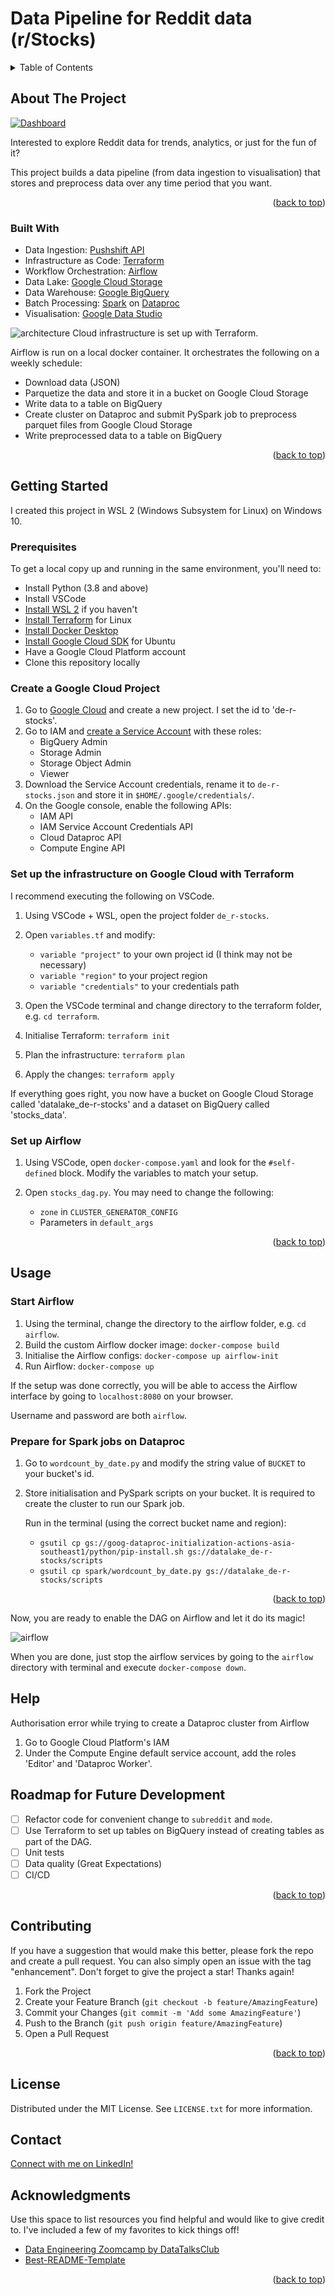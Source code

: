 <div id="top"></div>

<!-- PROJECT SHIELDS -->
<!--
*** I'm using markdown "reference style" links for readability.
*** Reference links are enclosed in brackets [ ] instead of parentheses ( ).
*** See the bottom of this document for the declaration of the reference variables
*** for contributors-url, forks-url, etc. This is an optional, concise syntax you may use.
*** https://www.markdownguide.org/basic-syntax/#reference-style-links
-->

# Data Pipeline for Reddit data (r/Stocks)
<!-- TABLE OF CONTENTS -->
<details>
  <summary>Table of Contents</summary>
  <ol>
    <li>
      <a href="#about-the-project">About The Project</a>
      <ul>
        <li><a href="#built-with">Built With</a></li>
      </ul>
    </li>
    <li>
      <a href="#getting-started">Getting Started</a>
      <ul>
        <li><a href="#prerequisites">Prerequisites</a></li>
        <li><a href="#create-a-google-cloud-project">Create a Google Cloud Project</a></li>
        <li><a href="#set-up-the-infrastructure-on-google-cloud-with-terraform">Set up the infrastructure on Google Cloud with Terraform</a></li>
        <li><a href="#set-up-airflow">Set up Airflow</a></li>
      </ul>
    </li>
    <li>
      <a href="#usage">Usage</a>
      <ul>
        <li><a href="#start-airflow">Start Airflow</a></li>
        <li><a href="#prepare-for-spark-jobs-on-dataproc">Prepare for Spark jobs on Dataproc</a></li>
      </ul>
    </li>
    <li><a href="#help">Help</a></li>
    <li><a href="#roadmap-for-future-development">Roadmap for Future Development</a></li>
    <li><a href="#contributing">Contributing</a></li>
    <li><a href="#license">License</a></li>
    <li><a href="#contact">Contact</a></li>
    <li><a href="#acknowledgments">Acknowledgments</a></li>
  </ol>
</details>

<!-- ABOUT THE PROJECT -->
## About The Project

[![Dashboard][dashboard_screenshot]](https://datastudio.google.com/s/mjIjKwWNUQU)

Interested to explore Reddit data for trends, analytics, or just for the fun of it?

This project builds a data pipeline (from data ingestion to visualisation) that stores and preprocess data over any time period that you want.

<p align="right">(<a href="#top">back to top</a>)</p>

### Built With

* Data Ingestion: [Pushshift API](https://github.com/pushshift/api)
* Infrastructure as Code: [Terraform](https://www.terraform.io/)
* Workflow Orchestration: [Airflow](https://airflow.apache.org)
* Data Lake: [Google Cloud Storage](https://cloud.google.com/storage)
* Data Warehouse: [Google BigQuery](https://cloud.google.com/bigquery)
* Batch Processing: [Spark](https://spark.apache.org/) on [Dataproc](https://cloud.google.com/dataproc)
* Visualisation: [Google Data Studio](https://datastudio.google.com/)

![architecture][architecture_diagram]
Cloud infrastructure is set up with Terraform.

Airflow is run on a local docker container.
It orchestrates the following on a weekly schedule:
* Download data (JSON)
* Parquetize the data and store it in a bucket on Google Cloud Storage
* Write data to a table on BigQuery
* Create cluster on Dataproc and submit PySpark job to preprocess parquet files from Google Cloud Storage
* Write preprocessed data to a table on BigQuery

<p align="right">(<a href="#top">back to top</a>)</p>

## Getting Started

I created this project in WSL 2 (Windows Subsystem for Linux) on Windows 10.

### Prerequisites

To get a local copy up and running in the same environment, you'll need to:
* Install Python (3.8 and above)
* Install VSCode
* [Install WSL 2](https://docs.microsoft.com/en-us/windows/wsl/install) if you haven't
* [Install Terraform](https://www.terraform.io/downloads) for Linux
* [Install Docker Desktop](https://docs.docker.com/desktop/windows/install/)
* [Install Google Cloud SDK](https://cloud.google.com/sdk/docs/install-sdk#deb) for Ubuntu
* Have a Google Cloud Platform account
* Clone this repository locally

### Create a Google Cloud Project
1. Go to [Google Cloud](https://console.cloud.google.com/) and create a new project. I set the id to 'de-r-stocks'.
2. Go to IAM and [create a Service Account](https://cloud.google.com/docs/authentication/getting-started#creating_a_service_account) with these roles:
    * BigQuery Admin
    * Storage Admin
    * Storage Object Admin
    * Viewer
3. Download the Service Account credentials, rename it to `de-r-stocks.json` and store it in `$HOME/.google/credentials/`.
4. On the Google console, enable the following APIs:
    * IAM API
    * IAM Service Account Credentials API
    * Cloud Dataproc API
    * Compute Engine API

### Set up the infrastructure on Google Cloud with Terraform
I recommend executing the following on VSCode.

1. Using VSCode + WSL, open the project folder `de_r-stocks`. 
2. Open `variables.tf` and modify:
    
    * `variable "project"` to your own project id (I think may not be necessary)
    * `variable "region"` to your project region
    * `variable "credentials"` to your credentials path

3. Open the VSCode terminal and change directory to the terraform folder, e.g. `cd terraform`.
4. Initialise Terraform: `terraform init`
5. Plan the infrastructure: `terraform plan`
6. Apply the changes: `terraform apply`

If everything goes right, you now have a bucket on Google Cloud Storage called 'datalake_de-r-stocks' and a dataset on BigQuery called 'stocks_data'.

### Set up Airflow
1. Using VSCode, open `docker-compose.yaml` and look for the `#self-defined` block. Modify the variables to match your setup.
2. Open `stocks_dag.py`. You may need to change the following:

    * `zone` in `CLUSTER_GENERATOR_CONFIG`
    * Parameters in `default_args`

<p align="right">(<a href="#top">back to top</a>)</p>

## Usage

### Start Airflow
1. Using the terminal, change the directory to the airflow folder, e.g. `cd airflow`.
2. Build the custom Airflow docker image: `docker-compose build`
3. Initialise the Airflow configs: `docker-compose up airflow-init`
4. Run Airflow: `docker-compose up`

If the setup was done correctly, you will be able to access the Airflow interface by going to `localhost:8080` on your browser.

Username and password are both `airflow`.

### Prepare for Spark jobs on Dataproc
1. Go to `wordcount_by_date.py` and modify the string value of `BUCKET` to your bucket's id.
2. Store initialisation and PySpark scripts on your bucket. It is required to create the cluster to run our Spark job.
    
    Run in the terminal (using the correct bucket name and region):
    * `gsutil cp gs://goog-dataproc-initialization-actions-asia-southeast1/python/pip-install.sh gs://datalake_de-r-stocks/scripts`
    * `gsutil cp spark/wordcount_by_date.py gs://datalake_de-r-stocks/scripts`

<p align="right">(<a href="#top">back to top</a>)</p>

Now, you are ready to enable the DAG on Airflow and let it do its magic!

![airflow][airflow_screenshot]

When you are done, just stop the airflow services by going to the `airflow` directory with terminal and execute `docker-compose down`.

## Help

Authorisation error while trying to create a Dataproc cluster from Airflow
  1. Go to Google Cloud Platform's IAM
  2. Under the Compute Engine default service account, add the roles 'Editor' and 'Dataproc Worker'.

## Roadmap for Future Development

- [ ] Refactor code for convenient change to `subreddit` and `mode`.
- [ ] Use Terraform to set up tables on BigQuery instead of creating tables as part of the DAG.
- [ ] Unit tests
- [ ] Data quality (Great Expectations)
- [ ] CI/CD

<p align="right">(<a href="#top">back to top</a>)</p>

## Contributing

If you have a suggestion that would make this better, please fork the repo and create a pull request. You can also simply open an issue with the tag "enhancement".
Don't forget to give the project a star! Thanks again!

1. Fork the Project
2. Create your Feature Branch (`git checkout -b feature/AmazingFeature`)
3. Commit your Changes (`git commit -m 'Add some AmazingFeature'`)
4. Push to the Branch (`git push origin feature/AmazingFeature`)
5. Open a Pull Request

<p align="right">(<a href="#top">back to top</a>)</p>

## License

Distributed under the MIT License. See `LICENSE.txt` for more information.

## Contact

[Connect with me on LinkedIn!](https://www.linkedin.com/in/zacharytancs/)

## Acknowledgments

Use this space to list resources you find helpful and would like to give credit to. I've included a few of my favorites to kick things off!

* [Data Engineering Zoomcamp by DataTalksClub](https://github.com/DataTalksClub/data-engineering-zoomcamp)
* [Best-README-Template](https://github.com/othneildrew/Best-README-Template)

<p align="right">(<a href="#top">back to top</a>)</p>

<!-- MARKDOWN LINKS & IMAGES -->
<!-- https://www.markdownguide.org/basic-syntax/#reference-style-links -->
[dashboard_screenshot]: images/dashboard.png
[architecture_diagram]: images/architecture.png
[airflow_screenshot]: images/airflow.png
